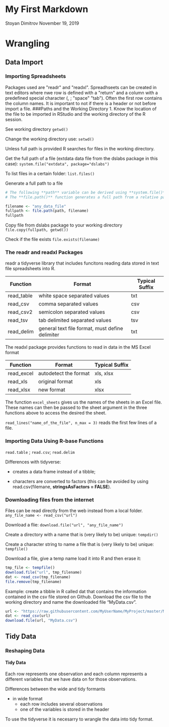 My First Markdown
================
Stoyan Dimitrov
November 19, 2019

Wrangling
=========

Data Import
-----------

### Importing Spreadsheets

Packages used are "readr" and "readxl". Spreadhseets can be created in text editors where nwe row is defined with a "return" and a column with a predefined special character (, ; "space" "tab"). Often the first row contains the column names. It is important to not if there is a header or not before import a file. \#\#\#Paths and the Working Directory 1. Know the location of the file to be imported in RStudio and the working directory of the R session.

See working directory
`getwd()`

Change the working directory use:
`setwd()`

Unless full path is provided R searches for files in the working directory.

Get the full path of a file (extdata data file from the dslabs package in this case):
`system.file("extdata", package="dslabs")`

To list files in a certain folder:
`list.files()`

Generate a full path to a file

``` r
# The following **path** variable can be derived using **system.file()** function.
# The **file.path()** function generates a full path from a relative path and a file name. It also choses the correct slashes depending on the OS.

filename <- "any_data_file"
fullpath <- file.path(path, filename)
fullpath
```

Copy file from dslabs package to your working directory
`file.copy(fullpath, getwd())`

Check if the file exists `file.exists(filename)`

### The readr and readxl Packages

readr a tidyverse library that includes funcitons reading data stored in text file spreadsheets into R.

| Function    | Format                                          | Typical Suffix |
|-------------|-------------------------------------------------|----------------|
| read\_table | white space separated values                    | txt            |
| read\_csv   | comma separated values                          | csv            |
| read\_csv2  | semicolon separated values                      | csv            |
| read\_tsv   | tab delimited separated values                  | tsv            |
| read\_delim | general text file format, must define delimiter | txt            |

The readxl package provides functions to read in data in the MS Excel format

| Function    | Format                | Typical Suffix |
|-------------|-----------------------|----------------|
| read\_excel | autodetect the format | xls, xlsx      |
| read\_xls   | original format       | xls            |
| read\_xlsx  | new format            | xlsx           |

The function `excel_sheets` gives us the names of the sheets in an Excel file. These names can then be passed to the sheet argument in the three functions above to access the desired the sheet.

`read_lines("name_of_the_file", n_max = 3)` reads the first few lines of a file.

### Importing Data Using R-base Functions

`read.table` ; `read.csv`; `read.delim`

Differences with tidyverse:

-   creates a data frame instead of a tibble;

-   characters are converted to factors (this can be avoided by using read.csv(filemane, **stringsAsFactors = FALSE**).

### Downloading files from the internet

Files can be read directly from the web instead from a local folder.
`any_file_name <- read_csv("url")`

Download a flie:
`download.file("url", "any_file_name")`

Create a directory with a name that is (very likely to be) unique:
`tempdir()`

Create a character string to name a file that is (very likely to be) unique:
`tempfile()`

Download a file, give a temp name load it into R and then erase it:

``` r
tmp_file <- tempfile()
download.file("url", tmp_filename)
dat <- read_csv(tmp_filename)
file.remove(tmp_filename)
```

Example: create a tibble in R called dat that contains the information contained in the csv file stored on Github. Download the csv file to the working directory and name the downloaded file “MyData.csv”.

``` r
url <- "https://raw.githubusercontent.com/MyUserName/MyProject/master/MyData.csv "
dat <- read_csv(url)
download.file(url, "MyData.csv")
```

Tidy Data
---------

### Reshaping Data

#### Tidy Data

Each row represents one observation and each column represents a different variables that we have data on for those observations.

Differences between the wide and tidy formants

-   in wide format
    -   each row includes several observations
    -   one of the variables is stored in the header

To use the tidyverse it is necesarry to wrangle the data into tidy format.
